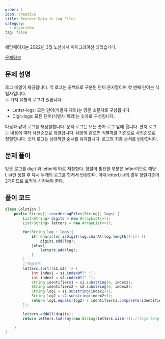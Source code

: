 ```yaml
---
order: 1
icon: creative
title: Reorder Data in Log Files
category:
  - Algorithm
tag: false
---
```


해당페이지는 2022년 3월 노션에서 마이그레이션 되었습니다.

[문제링크](https://leetcode.com/problems/reorder-data-in-log-files/)

## 문제 설명

로그 배열이 제공됩니다. 각 로그는 공백으로 구분된 단어 문자열이며 첫 번째 단어는 식별자입니다.  
두 가지 유형의 로그가 있습니다.

- Letter-logs: 모든 단어(식별자 제외)는 영문 소문자로 구성됩니다.
- Digit-logs: 모든 단어(식별자 제외)는 숫자로 구성됩니다.

다음과 같이 로그를 재정렬합니다. 문자 로그는 모든 숫자 로그 앞에 옵니다. 편지 로그는 내용에 따라 사전순으로 정렬됩니다. 내용이 같으면 식별자를 기준으로 사전순으로 정렬합니다. 숫자 로그는 상대적인 순서를 유지합니다. 로그의 최종 순서를 반환합니다.

## 문제 풀이

받은 로그를 digit 와 letter에 따로 저장한다. 정렬이 필요한 부분은 letter이므로 해당
List만 정렬 후 다시 두개의 로그를 합쳐서 반환한다.
이때 letterList의 경우 정렬기준이 2개이므로 로직에 신경써야 한다.

## 풀이 코드

```java
class Solution {
    public String[] reorderLogFiles(String[] logs) {
        List<String> digits = new ArrayList<>();
        List<String> letters = new ArrayList<>();

        for(String log : logs){
            if( Character.isDigit(log.charAt(log.length()-1)) ){
                digits.add(log);
            }else{
                letters.add(log);
            }
        }
        //핵심코드
        letters.sort((s1,s2) -> {
            int index1 = s1.indexOf(" ");
            int index2 = s2.indexOf(" ");
            String identifiers1 = s1.substring(0, index1);
            String identifiers2 = s2.substring(0, index2);
            String log1 = s1.substring(index1+1);
            String log2 = s2.substring(index2+1);
            return log1.equals(log2) ? identifiers1.compareTo(identifiers2) : log1.compareTo(log2);
        });

        letters.addAll(digits);
        return letters.toArray(new String[letters.size()]);//logs.length

    }
}
```
